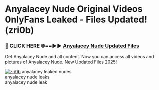 # Anyalacey Nude Original Videos 0nlyFans Leaked - Files Updated! (zri0b)

<h3>🔴 CLICK HERE 🌐==►► <a href="https://tinyurl.com/5h6xmrr3" rel="nofollow">Anyalacey Nude Updated Files</a></h3>

Get Anyalacey Nude and all content. Now you can access all videos and pictures of Anyalacey Nude. New Updated Files 2025!

[![zri0b](https://i.imgur.com/KVD873Z.gif)](https://tinyurl.com/5h6xmrr3)
anyalacey leaked nudes<br>
anyalacey nude leaks<br>
anyalacey nude leak